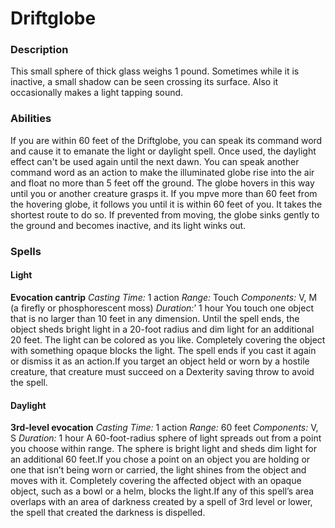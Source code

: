 # Driftglobe

### Description
This small sphere of thick glass weighs 1 pound. Sometimes while it is inactive, a small shadow can be seen crossing its surface. Also it occasionally makes a light tapping sound.

### Abilities
If you are within 60 feet of the Driftglobe, you can speak its command word and cause it to emanate the light or daylight spell. Once used, the daylight effect can't be used again until the next dawn. You can speak another command word as an action to make the illuminated globe rise into the air and float no more than 5 feet off the ground. The globe hovers in this way until you or another creature grasps it. If you mpve more than 60 feet from the hovering globe, it follows you until it is within 60 feet of you. It takes the shortest route to do so. If prevented from moving, the globe sinks gently to the ground and becomes inactive, and its light winks out. 

### Spells
#### Light
**Evocation cantrip**
_Casting Time:_ 1 action
_Range:_ Touch
_Components:_ V, M (a firefly or phosphorescent moss)
_Duration:_’ 1 hour
You touch one object that is no larger than 10 feet in any dimension. Until the spell ends, the object sheds bright light in a 20-foot radius and dim light for an additional 20 feet. The light can be colored as you like. Completely covering the object with something opaque blocks the light. The spell ends if you cast it again or dismiss it as an action.If you target an object held or worn by a hostile creature, that creature must succeed on a Dexterity saving throw to avoid the spell.

#### Daylight
**3rd-level evocation**
_Casting Time:_ 1 action
_Range:_ 60 feet
_Components:_ V, S
_Duration:_ 1 hour
A 60-foot-radius sphere of light spreads out from a point you choose within range. The sphere is bright light and sheds dim light for an additional 60 feet.If you chose a point on an object you are holding or one that isn’t being worn or carried, the light shines from the object and moves with it. Completely covering the affected object with an opaque object, such as a bowl or a helm, blocks the light.If any of this spell’s area overlaps with an area of darkness created by a spell of 3rd level or lower, the spell that created the darkness is dispelled.